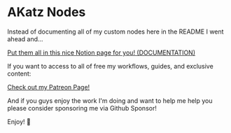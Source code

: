 # AKatz Nodes

Instead of documenting all of my custom nodes here in the README I went ahead and...

[Put them all in this nice Notion page for you! (DOCUMENTATION)](https://cyber-damselfly-b6c.notion.site/45afd79f56934fc3acbfbaea7eff09a8?v=5e244178ec934b6aaf05e0d0cf3bdc43)

If you want to access to all of free my workflows, guides, and exclusive content:

[Check out my Patreon Page!](https://patreon.com/Akatz?utm_medium=unknown&utm_source=join_link&utm_campaign=creatorshare_creator&utm_content=copyLink)

And if you guys enjoy the work I'm doing and want to help me help you please consider sponsoring me via Github Sponsor!

Enjoy! 💜
